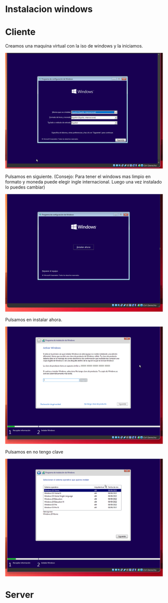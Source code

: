 # Instalacion windows 

# Cliente

Creamos una maquina virtual con la iso de windows y la iniciamos.

![01](sources/installation/client/1.png)

Pulsamos en siguiente. (Consejo: Para tener el windows mas limpio en formato y moneda puede elegir ingle internacional. Luego una vez instalado lo puedes cambiar)

![02](sources/installation/client/2.png)

Pulsamos en instalar ahora.

![03](sources/installation/client/3.png)

Pulsamos en no tengo clave

![04](sources/installation/client/4.png)



# Server
